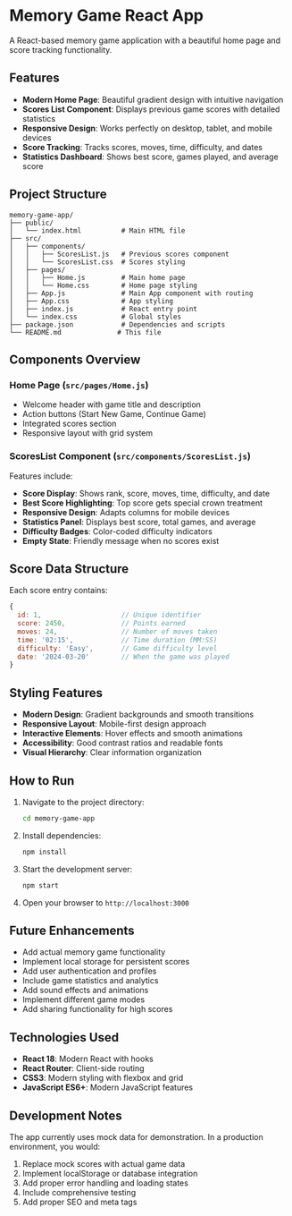# Memory Game React App

A React-based memory game application with a beautiful home page and score tracking functionality.

## Features

- **Modern Home Page**: Beautiful gradient design with intuitive navigation
- **Scores List Component**: Displays previous game scores with detailed statistics
- **Responsive Design**: Works perfectly on desktop, tablet, and mobile devices
- **Score Tracking**: Tracks scores, moves, time, difficulty, and dates
- **Statistics Dashboard**: Shows best score, games played, and average score

## Project Structure

```
memory-game-app/
├── public/
│   └── index.html          # Main HTML file
├── src/
│   ├── components/
│   │   ├── ScoresList.js   # Previous scores component
│   │   └── ScoresList.css  # Scores styling
│   ├── pages/
│   │   ├── Home.js         # Main home page
│   │   └── Home.css        # Home page styling
│   ├── App.js              # Main App component with routing
│   ├── App.css             # App styling
│   ├── index.js            # React entry point
│   └── index.css           # Global styles
├── package.json            # Dependencies and scripts
└── README.md              # This file
```

## Components Overview

### Home Page (`src/pages/Home.js`)
- Welcome header with game title and description
- Action buttons (Start New Game, Continue Game)
- Integrated scores section
- Responsive layout with grid system

### ScoresList Component (`src/components/ScoresList.js`)
Features include:
- **Score Display**: Shows rank, score, moves, time, difficulty, and date
- **Best Score Highlighting**: Top score gets special crown treatment
- **Responsive Design**: Adapts columns for mobile devices
- **Statistics Panel**: Displays best score, total games, and average
- **Difficulty Badges**: Color-coded difficulty indicators
- **Empty State**: Friendly message when no scores exist

## Score Data Structure

Each score entry contains:
```javascript
{
  id: 1,                    // Unique identifier
  score: 2450,              // Points earned
  moves: 24,                // Number of moves taken
  time: '02:15',            // Time duration (MM:SS)
  difficulty: 'Easy',       // Game difficulty level
  date: '2024-03-20'        // When the game was played
}
```

## Styling Features

- **Modern Design**: Gradient backgrounds and smooth transitions
- **Responsive Layout**: Mobile-first design approach
- **Interactive Elements**: Hover effects and smooth animations
- **Accessibility**: Good contrast ratios and readable fonts
- **Visual Hierarchy**: Clear information organization

## How to Run

1. Navigate to the project directory:
   ```bash
   cd memory-game-app
   ```

2. Install dependencies:
   ```bash
   npm install
   ```

3. Start the development server:
   ```bash
   npm start
   ```

4. Open your browser to `http://localhost:3000`

## Future Enhancements

- Add actual memory game functionality
- Implement local storage for persistent scores
- Add user authentication and profiles
- Include game statistics and analytics
- Add sound effects and animations
- Implement different game modes
- Add sharing functionality for high scores

## Technologies Used

- **React 18**: Modern React with hooks
- **React Router**: Client-side routing
- **CSS3**: Modern styling with flexbox and grid
- **JavaScript ES6+**: Modern JavaScript features

## Development Notes

The app currently uses mock data for demonstration. In a production environment, you would:

1. Replace mock scores with actual game data
2. Implement localStorage or database integration
3. Add proper error handling and loading states
4. Include comprehensive testing
5. Add proper SEO and meta tags
